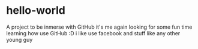 # hello-world
A project to be inmerse  with GitHub
it's me again looking for some fun time learning how use GitHub :D
i like use facebook and stuff like any other young guy
